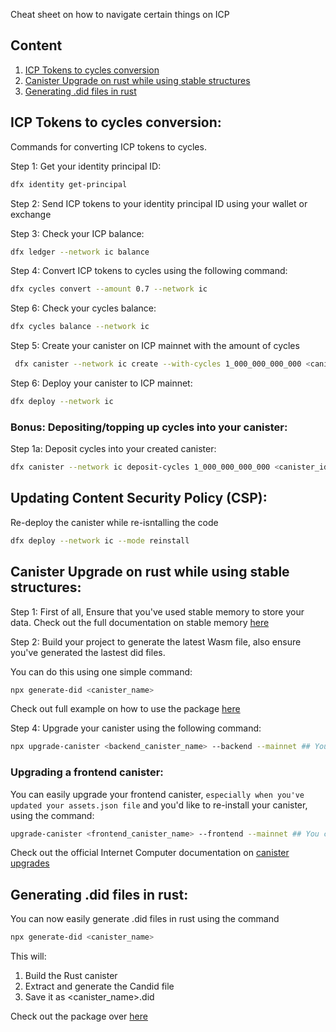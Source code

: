 Cheat sheet on how to navigate certain things on ICP

## Content 
1. [ICP Tokens to cycles conversion](#icp-tokens-to-cycles-conversion) 
2. [Canister Upgrade on rust while using stable structures](#canister-upgrade-on-rust-while-using-stable-structures)
3. [Generating .did files in rust](#generating-did-files-in-rust)
<!-- 2. Updating Content Security Policy (CSP) -->
<!-- 3. Things to note about pre-upgrade and post-upgrade hooks, how to utilize them with stable memory  -->

## ICP Tokens to cycles conversion: 
Commands for converting ICP tokens to cycles.

Step 1: Get your identity principal ID: 
```bash 
dfx identity get-principal  
``` 

Step 2: Send ICP tokens to your identity principal ID using your wallet or exchange 

Step 3: Check your ICP balance: 
```bash
dfx ledger --network ic balance
```

Step 4: Convert ICP tokens to cycles using the following command:
```bash
dfx cycles convert --amount 0.7 --network ic
```

Step 6: Check your cycles balance:
```bash
dfx cycles balance --network ic
```

Step 5: Create your canister on ICP mainnet with the amount of cycles 
```bash 
 dfx canister --network ic create --with-cycles 1_000_000_000_000 <canister_name> 
```

Step 6: Deploy your canister to ICP mainnet:
```bash
dfx deploy --network ic
```

### Bonus: Depositing/topping up cycles into your canister:
Step 1a: Deposit cycles into your created canister: 
```bash
dfx canister --network ic deposit-cycles 1_000_000_000_000 <canister_id>
```

## Updating Content Security Policy (CSP):

Re-deploy the canister while re-isntalling the code 
```bash
dfx deploy --network ic --mode reinstall 
```

## Canister Upgrade on rust while using stable structures:

Step 1: First of all, Ensure that you've used stable memory to store your data. Check out the full documentation on stable memory [here](https://github.com/seniorjoinu/ic-stable-memory) 

Step 2: Build your project to generate the latest Wasm file, also ensure you've generated the lastest did files. 

You can do this using one simple command: 
```bash
npx generate-did <canister_name>
``` 

Check out full example on how to use the package [here](https://www.npmjs.com/package/canister-tools)

Step 4: Upgrade your canister using the following command:
```bash
npx upgrade-canister <backend_canister_name> --backend --mainnet ## You can remove the "--mainnet" flag if it's locally
```
### Upgrading a frontend canister:
You can easily upgrade your frontend canister, ``especially when you've updated your assets.json file`` and you'd like to re-install your canister, using the command: 
```bash
upgrade-canister <frontend_canister_name> --frontend --mainnet ## You can remove the "--mainnet" flag if it's locally
```

Check out the official Internet Computer documentation on [canister upgrades](https://internetcomputer.org/docs/current/tutorials/developer-journey/level-2/2.1-storage-persistence#upgrading-canisters)

## Generating .did files in rust: 
You can now easily generate .did files in rust using the command
```bash
npx generate-did <canister_name>
```

This will:
1. Build the Rust canister
2. Extract and generate the Candid file
3. Save it as <canister_name>.did

Check out the package over [here](https://www.npmjs.com/package/canister-tools)